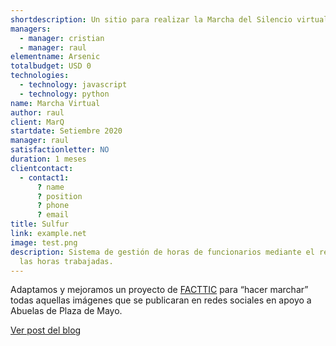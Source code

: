 ```yaml
---
shortdescription: Un sitio para realizar la Marcha del Silencio virtual en tiempos de pandemia.
managers:
  - manager: cristian
  - manager: raul
elementname: Arsenic
totalbudget: USD 0
technologies:
  - technology: javascript
  - technology: python
name: Marcha Virtual
author: raul
client: MarQ
startdate: Setiembre 2020
manager: raul
satisfactionletter: NO
duration: 1 meses
clientcontact:
  - contact1:
      ? name
      ? position
      ? phone
      ? email
title: Sulfur
link: example.net
image: test.png
description: Sistema de gestión de horas de funcionarios mediante el registro de
  las horas trabajadas.
---
```

Adaptamos y mejoramos un proyecto de [FACTTIC](https://facttic.org.ar) para “hacer marchar” todas aquellas imágenes que se publicaran en redes sociales en apoyo a Abuelas de Plaza de Mayo.

[Ver post del blog](/#blog/marcha-del-silencio)